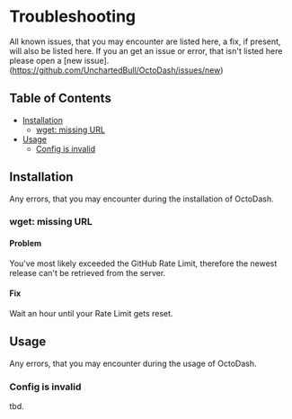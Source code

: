 # Troubleshooting

All known issues, that you may encounter are listed here, a fix, if present, will also be listed here. If you an get an issue or error, that isn't listed here please open a [new issue].(https://github.com/UnchartedBull/OctoDash/issues/new)

## Table of Contents

- [Installation](#installation)
  - [wget: missing URL](#wget-missing-url)
- [Usage](#usage)
  - [Config is invalid](#config-is-invalid)

## Installation
Any errors, that you may encounter during the installation of OctoDash.

### wget: missing URL
#### Problem
You've most likely exceeded the GitHub Rate Limit, therefore the newest release can't be retrieved from the server.
#### Fix
Wait an hour until your Rate Limit gets reset.

## Usage
Any errors, that you may encounter during the usage of OctoDash.

### Config is invalid
tbd. 

